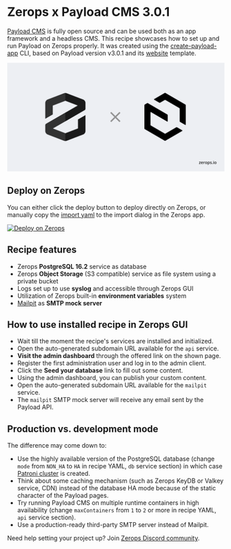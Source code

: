 # Zerops x Payload CMS 3.0.1

[Payload CMS](https://github.com/payloadcms/payload) is fully open source and can be used both as an app framework and a headless CMS. This recipe showcases how to set up and run Payload on Zerops properly. It was created using the [create-payload-app](https://www.npmjs.com/package/create-payload-app) CLI, based on Payload version v3.0.1 and its [website](https://github.com/payloadcms/payload/tree/main/templates/website) template.

![Payload CMS](https://github.com/zeropsio/recipe-shared-assets/blob/main/covers/png/cover-payload.png)

## Deploy on Zerops

You can either click the deploy button to deploy directly on Zerops, or manually copy the [import yaml](https://github.com/zeropsio/recipe-payload/blob/main/zerops-project-import.yml) to the import dialog in the Zerops app.

[![Deploy on Zerops](https://github.com/zeropsio/recipe-shared-assets/blob/main/deploy-button/green/deploy-button.svg)](https://app.zerops.io/recipe/payload)

## Recipe features

- Zerops **PostgreSQL 16.2** service as database
- Zerops **Object Storage** (S3 compatible) service as file system using a private bucket
- Logs set up to use **syslog** and accessible through Zerops GUI
- Utilization of Zerops built-in **environment variables** system
- [Mailpit](https://github.com/axllent/mailpit) as **SMTP mock server**

## How to use installed recipe in Zerops GUI

- Wait till the moment the recipe's services are installed and initialized.
- Open the auto-generated subdomain URL available for the `api` service.
- **Visit the admin dashboard** through the offered link on the shown page.
- Register the first administration user and log in to the admin client.
- Click the **Seed your database** link to fill out some content.
- Using the admin dashboard, you can publish your custom content.
- Open the auto-generated subdomain URL available for the `mailpit` service.
- The `mailpit` SMTP mock server will receive any email sent by the Payload API.

## Production vs. development mode

The difference may come down to:

- Use the highly available version of the PostgreSQL database (change `mode` from `NON_HA` to `HA` in recipe YAML, `db` service section) in which case [Patroni cluster](https://patroni.readthedocs.io) is created.
- Think about some caching mechanism (such as Zerops KeyDB or Valkey service, CDN) instead of the database HA mode because of the static character of the Payload pages.
- Try running Payload CMS on multiple runtime containers in high availability (change `maxContainers` from `1` to `2` or more in recipe YAML, `api` service section).
- Use a production-ready third-party SMTP server instead of Mailpit.

Need help setting your project up? Join [Zerops Discord community](https://discord.com/invite/WDvCZ54).
